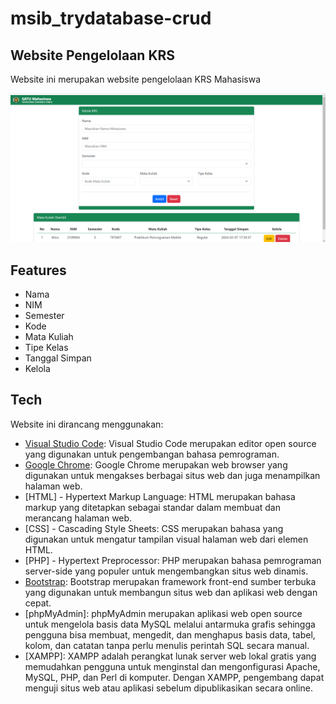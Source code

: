 # msib_trydatabase-crud

## Website Pengelolaan KRS

Website ini merupakan website pengelolaan KRS Mahasiswa

<p align="center"><img src="Image/View.png" alt="Laravel Logo"></a></p>

## Features

- Nama
- NIM
- Semester
- Kode
- Mata Kuliah
- Tipe Kelas
- Tanggal Simpan
- Kelola

## Tech

Website ini dirancang menggunakan:

- [Visual Studio Code](https://code.visualstudio.com/docs/editor/vscode-web): Visual Studio Code merupakan editor open source yang digunakan untuk pengembangan bahasa pemrograman.
- [Google Chrome](https://www.google.com/intl/id_id/chrome/): Google Chrome merupakan web browser yang digunakan untuk mengakses berbagai situs web dan juga menampilkan halaman web.
- [HTML] - Hypertext Markup Language: HTML merupakan bahasa markup yang ditetapkan sebagai standar dalam membuat dan merancang halaman web.
- [CSS] - Cascading Style Sheets: CSS merupakan bahasa yang digunakan untuk mengatur tampilan visual halaman web dari elemen HTML.
- [PHP] - Hypertext Preprocessor: PHP merupakan bahasa pemrograman server-side yang populer untuk mengembangkan situs web dinamis.
- [Bootstrap](https://getbootstrap.com/): Bootstrap merupakan framework front-end sumber terbuka yang digunakan untuk membangun situs web dan aplikasi web dengan cepat.
- [phpMyAdmin]: phpMyAdmin merupakan aplikasi web open source untuk mengelola basis data MySQL melalui antarmuka grafis sehingga pengguna bisa membuat, mengedit, dan menghapus basis data, tabel, kolom, dan catatan tanpa perlu menulis perintah SQL secara manual.
- [XAMPP]: XAMPP adalah perangkat lunak server web lokal gratis yang memudahkan pengguna untuk menginstal dan mengonfigurasi Apache, MySQL, PHP, dan Perl di komputer. Dengan XAMPP, pengembang dapat menguji situs web atau aplikasi sebelum dipublikasikan secara online.
